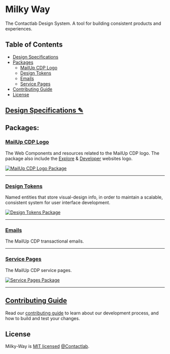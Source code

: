 # Milky Way

The Contactlab Design System. A tool for building consistent products and experiences.

## Table of Contents

- [Design Specifications][design-specs-url]
- [Packages](#packages)
  - [MailUp CDP Logo][marketing-cloud-logo-url]
  - [Design Tokens][design-tokens-url]
  - [Emails][emails-url]
  - [Service Pages][service-pages-url]
- [Contributing Guide][contributing-guide-url]
- [License](#license)

## [Design Specifications ✎][design-specs-url]

## Packages:

### [MailUp CDP Logo][marketing-cloud-logo-url]

The Web Components and resources related to the MailUp CDP logo. The package also include the [Explore](http://explore.contactlab.com) & [Developer](http://developer.contactlab.com) websites logo.

[![MailUp CDP Logo Package](https://img.shields.io/npm/v/@contactlab/marketing-cloud-logo?style=flat-square&colorA=001420&colorB=0391ec)](https://www.npmjs.com/package/@contactlab/marketing-cloud-logo)

---

### [Design Tokens][design-tokens-url]

Named entities that store visual-design info, in order to maintain a scalable, consistent system for user interface development.

[![Design Tokens Package](https://img.shields.io/npm/v/@contactlab/ds-tokens?style=flat-square&colorA=001420&colorB=0391ec)](https://www.npmjs.com/package/@contactlab/ds-tokens)

---

### [Emails][emails-url]

The MailUp CDP transactional emails.

---

### [Service Pages][service-pages-url]

The MailUp CDP service pages.

[![Service Pages Package](https://img.shields.io/npm/v/@contactlab/service-pages?style=flat-square&colorA=001420&colorB=0391ec)](https://www.npmjs.com/package/@contactlab/service-pages)

---

## [Contributing Guide][contributing-guide-url]

Read our [contributing guide][contributing-guide-url] to learn about our development process, and how to build and test your changes.

## License

Milky-Way is [MIT licensed](./LICENSE) [@Contactlab](https://contactlab.com).

<!--
  L I N K S
-->

[contributing-guide-url]: ./CONTRIBUTING.md
[design-specs-url]: https://www.notion.so/584957192e6e4e43bffc094b68925bd3?v=dfb32ec9f13042829d2d94ae6962b142
[design-tokens-url]: ./packages/design-tokens
[emails-url]: ./packages/emails
[marketing-cloud-logo-url]: ./packages/marketing-cloud-logo
[service-pages-url]: ./packages/service-pages

